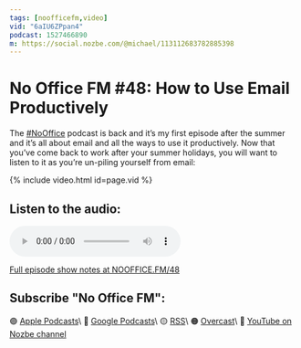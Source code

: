 ```yaml
---
tags: [noofficefm,video]
vid: "6aIU6ZPpan4"
podcast: 1527466890
m: https://social.nozbe.com/@michael/113112683782885398
---
```


# No Office FM #48: How to Use Email Productively

The [#NoOffice](/nooffice) podcast is back and it’s my first episode after the summer and it’s all about email and all the ways to use it productively. Now that you’ve come back to work after your summer holidays, you will want to listen to it as you’re un-piling yourself from email:

{% include video.html id=page.vid %}

<!--More-->

## Listen to the audio:

<audio controls>
<source src="https://media.transistor.fm/cd5075b6/04785525.mp3" type="audio/mpeg">
</audio>

[Full episode show notes at NOOFFICE.FM/48](https://nooffice.fm/48)

## Subscribe "No Office FM":

🟣 [Apple Podcasts](https://podcasts.apple.com/podcast/no-office/id1527466890)\\
🔵 [Google Podcasts](https://podcasts.google.com/feed/aHR0cHM6Ly9mZWVkcy50cmFuc2lzdG9yLmZtL25vb2ZmaWNl)\\
🟡 [RSS](https://nozbe.com/nooffice.rss)\\
🟠 [Overcast](https://overcast.fm/itunes1527466890/no-office)\\
🔴 [YouTube on Nozbe channel](https://youtube.com/NozbeCom)

<!--podcast: 1527466890-->

[n]: https://michael.gratis/nozbe
[np]: https://michael.gratis/nozbepersonal